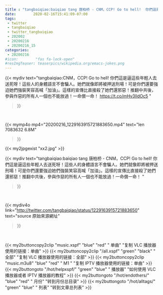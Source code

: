 ```yaml
---
title : "tangbaiqiao:baiqiao tang 唐柏桥 - CNM，CCP! Go to hell!  你們這是逼這些年輕人去送死呀！這些人的身體語言不會騙人。她們就像即將被押送刑場！可是你們還要強迫她們強裝笑容高喊「加油」。這樣的宣傳比直接殺了她們還邪惡！推翻中共後，參與作惡的所有人一個也不能放過！一命償一命！ "
date:        2020-02-16T15:41:09-07:00
tags:
 - twitter
 - tangbaiqiao
 - twitter_tangbaiqiao
 - 202002
 - 20200216
 - 20200216_15
categories:
 - 20200216
#icon:        "fas fa-lock-open"
#resImgTeaser: teaserpics/wikipedia.org/emacs-jokes.png
---
```


{{< mydiv text="tangbaiqiao:CNM，CCP! Go to hell!  你們這是逼這些年輕人去送死呀！這些人的身體語言不會騙人。她們就像即將被押送刑場！可是你們還要強迫她們強裝笑容高喊「加油」。這樣的宣傳比直接殺了她們還邪惡！推翻中共後，參與作惡的所有人一個也不能放過！一命償一命！ https://t.co/mHv3lldOc5 "
>}}
<br>


{{< mymp4o mp4="20200216_1229163915721883650.mp4"
text="len 7083632    6.8M"
>}}

{{< my2jpgexist "xx2.jpg" >}}<br>



{{< mydiv text="tangbaiqiao:baiqiao tang 唐柏桥 - CNM，CCP! Go to hell!  你們這是逼這些年輕人去送死呀！這些人的身體語言不會騙人。她們就像即將被押送刑場！可是你們還要強迫她們強裝笑容高喊「加油」。這樣的宣傳比直接殺了她們還邪惡！推翻中共後，參與作惡的所有人一個也不能放過！一命償一命！ "
>}}
<br>

{{< mydiv4o link="http://twitter.com/tangbaiqiao/status/1229163915721883650"
text="source 原始來源網址"
>}}


<br>



{{< my2buttoncopy2clip "music.xspf"        "blue"   "red"    " 单曲"  "复制 VLC 播放器使用的链接：单曲" >}} {{< my2buttoncopy2clip "/all.xspf"         "green"  "black"  " 全部"  "复制 VLC 播放器使用的链接：全部" >}} {{< my2buttoncopy2clip "music.m3u8"        "blue"   "red"    " M1 "    "复制 IPTV 播放器使用的链接：单曲" >}} {{< my2buttongoto      "/hot/helpxspf/"    "green"  "blue"   " 播放器" "如何使用 VLC 播放器或者 IPTV 播放器的教程" >}} {{< my2buttongoto      "/hot/endothers/"   "blue"   "red"    " 月份"   "转到月份总目录" >}} {{< my2buttongoto      "/hot/alltags/"     "green"  "blue"   " 列表"   "转到文章总列表" >}} 
